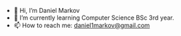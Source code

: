 - 👋 Hi, I’m Daniel Markov
- 🌱 I’m currently learning Computer Science BSc 3rd year.
- 📫 How to reach me: daniel1markov@gmail.com

<!---
daniel1markov/daniel1markov is a ✨ special ✨ repository because its `README.md` (this file) appears on your GitHub profile.
You can click the Preview link to take a look at your changes.
--->
